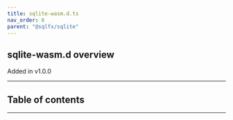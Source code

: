 ```yaml
---
title: sqlite-wasm.d.ts
nav_order: 6
parent: "@sqlfx/sqlite"
---
```


## sqlite-wasm.d overview

Added in v1.0.0

---

<h2 class="text-delta">Table of contents</h2>

---
